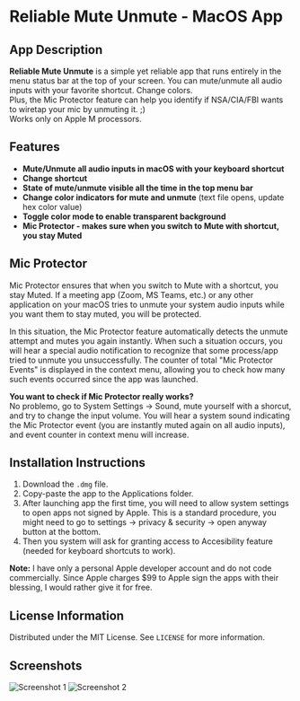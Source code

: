 # Reliable Mute Unmute - MacOS App

## App Description
**Reliable Mute Unmute** is a simple yet reliable app that runs entirely in the menu status bar at the top of your screen. You can mute/unmute all audio inputs with your favorite shortcut. Change colors.  
Plus, the Mic Protector feature can help you identify if NSA/CIA/FBI wants to wiretap your mic by unmuting it. ;)  
Works only on Apple M processors.

## Features
- **Mute/Unmute all audio inputs in macOS with your keyboard shortcut**
- **Change shortcut**
- **State of mute/unmute visible all the time in the top menu bar**
- **Change color indicators for mute and unmute** (text file opens, update hex color value)
- **Toggle color mode to enable transparent background**
- **Mic Protector - makes sure when you switch to Mute with shortcut, you stay Muted**

## Mic Protector
Mic Protector ensures that when you switch to Mute with a shortcut, you stay Muted. If a meeting app (Zoom, MS Teams, etc.) or any other application on your macOS tries to unmute your system audio inputs while you want them to stay muted, you will be protected. 

In this situation, the Mic Protector feature automatically detects the unmute attempt and mutes you again instantly. When such a situation occurs, you will hear a special audio notification to recognize that some process/app tried to unmute you unsuccessfully. The counter of total "Mic Protector Events" is displayed in the context menu, allowing you to check how many such events occurred since the app was launched.

**You want to check if Mic Protector really works?**  
No problemo, go to System Settings -> Sound, mute yourself with a shorcut, and try to change the input volume. You will hear a system sound indicating the Mic Protector event (you are instantly muted again on all audio inputs), and event counter in context menu will increase. 

## Installation Instructions
1. Download the `.dmg` file.
2. Copy-paste the app to the Applications folder.
3. After launching app the first time, you will need to allow system settings to open apps not signed by Apple. This is a standard procedure, you might need to go to settings -> privacy & security -> open anyway button at the bottom. 
4. Then you system will ask for granting access to Accesibility feature (needed for keyboard shortcuts to work).

**Note:** I have only a personal Apple developer account and do not code commercially. Since Apple charges $99 to Apple sign the apps with their blessing, I would rather give it for free.

## License Information
Distributed under the MIT License. See `LICENSE` for more information.

## Screenshots
![Screenshot 1](url/to/screenshot1)
![Screenshot 2](url/to/screenshot2)
